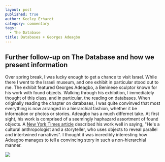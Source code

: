 ```yaml
---
layout: post
published: true
author: Keeley Erhardt
category: commentary
tags: 
  - The Database
title: Databases + Georges Adeagbo
---
```



## Further follow-up on The Database and how we present information

Over spring break, I was lucky enough to get a chance to visit Israel. While there I went to the Israeli museum, and one exhibit in particular stood out to me. The exhibit featured Georges Adeagbo, a Beninese sculptor known for his work with found objects. Walking through his exhibition, I immediately thought of this class, and in particular, the reading on databases. When originally reading the chapter on databases, I was quite convinved that most everything is now arranged in a hierarchial fashion, whether it be information or photos or stories. Adeagbo has a much differnet take. At first sight, his work is comprised of a seemingly haphazard assortment of found objects. A [New York Times article](http://www.nytimes.com/2001/03/02/arts/art-in-review-georges-adeagbo.html) described his work well in saying, "He's a cultural anthropologist and a storyteller, who uses objects to reveal parallel and intertwined narratives". I thought it was incredibly interesting how Adeagbo manages to tell a convincing story in such a non-hierarchial manner. 

![]({{site.baseurl}}/http://www.frittelliarte.it/data/news/foto_1382521467616142944.jpg)
